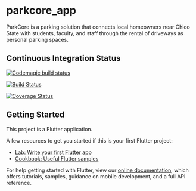 # parkcore_app

ParkCore is a parking solution that connects local homeowners near Chico State with students,
faculty, and staff through the rental of driveways as personal parking spaces.

## Continuous Integration Status
[![Codemagic build status](https://api.codemagic.io/apps/5eab11c076654b4dab8d58e0/5eab11c076654b4dab8d58df/status_badge.svg)](https://codemagic.io/apps/5eab11c076654b4dab8d58e0/5eab11c076654b4dab8d58df/latest_build)

[![Build Status](https://travis-ci.com/shelleywong/ParkCore.svg?branch=master)](https://travis-ci.com/shelleywong/ParkCore)

[![Coverage Status](https://coveralls.io/repos/github/shelleywong/ParkCore/badge.svg?branch=master)](https://coveralls.io/github/shelleywong/ParkCore?branch=master)
## Getting Started

This project is a Flutter application.

A few resources to get you started if this is your first Flutter project:

- [Lab: Write your first Flutter app](https://flutter.dev/docs/get-started/codelab)
- [Cookbook: Useful Flutter samples](https://flutter.dev/docs/cookbook)

For help getting started with Flutter, view our
[online documentation](https://flutter.dev/docs), which offers tutorials,
samples, guidance on mobile development, and a full API reference.
